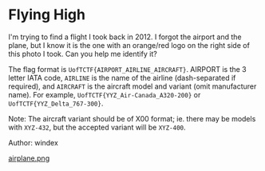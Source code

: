 Flying High
=

I'm trying to find a flight I took back in 2012. I forgot the airport and the plane, but I know it is the one with an orange/red logo on the right side of this photo I took. Can you help me identify it?

The flag format is `UofTCTF{AIRPORT_AIRLINE_AIRCRAFT}`. AIRPORT is the 3 letter IATA code, `AIRLINE` is the name of the airline (dash-separated if required), and `AIRCRAFT` is the aircraft model and variant (omit manufacturer name). For example, `UofTCTF{YYZ_Air-Canada_A320-200}` or `UofTCTF{YYZ_Delta_767-300}`.

Note: The aircraft variant should be of X00 format; ie. there may be models with `XYZ-432`, but the accepted variant will be `XYZ-400`.

Author: windex

[airplane.png](./airplane.png)
